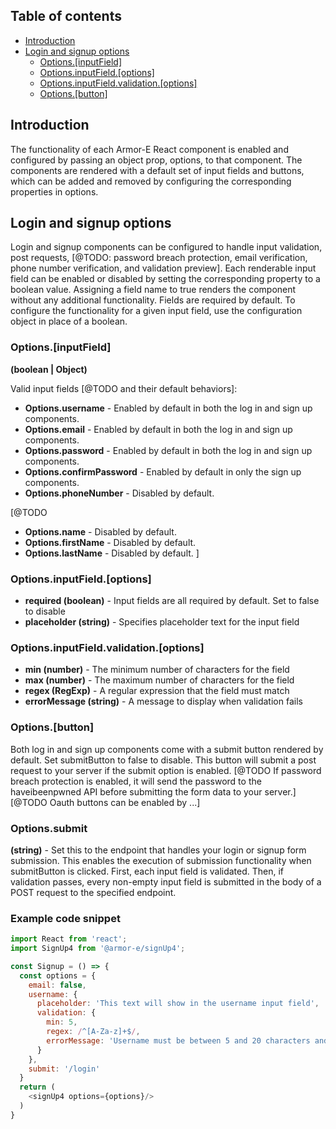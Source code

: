 ## Table of contents
* [Introduction](#introduction)
* [Login and signup options](#login-and-signup-options)
  * [Options.[inputField]](#optionsinputfield)
  * [Options.inputField.[options]](#optionsinputfieldoptions)
  * [Options.inputField.validation.[options]](#optionsinputfieldvalidationoptions)
  * [Options.[button]](#button-options)


## Introduction
The functionality of each Armor-E React component is enabled and configured by passing an object prop, options, to that component. The components are rendered with a default set of input fields and buttons, which can be added and removed by configuring the corresponding properties in options.

## Login and signup options
Login and signup components can be configured to handle input validation, post requests, [@TODO: password breach protection, email verification, phone number verification, and validation preview]. Each renderable input field can be enabled or disabled by setting the corresponding property to a boolean value. Assigning a field name to true renders the component without any additional functionality. Fields are required by default. To configure the functionality for a given input field, use the configuration object in place of a boolean.

### Options.[inputField] 
**(boolean | Object)**

Valid input fields [@TODO and their default behaviors]: 

* **Options.username** - Enabled by default in both the log in and sign up components.
* **Options.email** - Enabled by default in both the log in and sign up components.
* **Options.password** - Enabled by default in both the log in and sign up components.
* **Options.confirmPassword** - Enabled by default in only the sign up components.
* **Options.phoneNumber** - Disabled by default. 

[@TODO
 * **Options.name** - Disabled by default. 
* **Options.firstName** - Disabled by default. 
* **Options.lastName** - Disabled by default. 
]


### Options.inputField.[options]

* **required (boolean)** - Input fields are all required by default. Set to false to disable
* **placeholder (string)** - Specifies placeholder text for the input field

### Options.inputField.validation.[options]

* **min (number)** - The minimum number of characters for the field
* **max (number)** - The maximum number of characters for the field
* **regex (RegExp)** - A regular expression that the field must match
* **errorMessage (string)** - A message to display when validation fails

### Options.[button]
Both log in and sign up components come with a submit button rendered by default. Set submitButton to false to disable. This button will submit a post request to your server if the submit option is enabled. [@TODO If password breach protection is enabled, it will send the password to the haveibeenpwned API before submitting the form data to your server.] [@TODO Oauth buttons can be enabled by ...]

### Options.submit
**(string)** - Set this to the endpoint that handles your login or signup form submission. This enables the execution of submission functionality when submitButton is clicked. First, each input field is validated. Then, if validation passes, every non-empty input field is submitted in the body of a POST request to the specified endpoint. 

### Example code snippet

```Javascript
import React from 'react';
import SignUp4 from '@armor-e/signUp4';

const Signup = () => {
  const options = {
    email: false,
    username: {
      placeholder: 'This text will show in the username input field',
      validation: {
        min: 5,
        regex: /^[A-Za-z]+$/,
        errorMessage: 'Username must be between 5 and 20 characters and contain only letters';
      }
    },
    submit: '/login'
  }
  return (
    <signUp4 options={options}/>
  )
}
```
<!-- * **displayRules (string[])** -  Optionally display the validation rules to the end user -->




